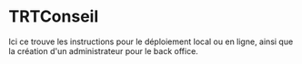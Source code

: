 # TRTConseil

Ici ce trouve les instructions pour le déploiement local ou en ligne, ainsi que la création d'un administrateur pour le back office.
